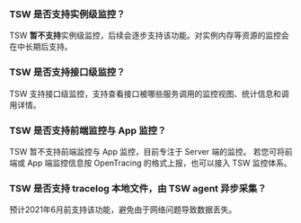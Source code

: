 ### TSW 是否支持实例级监控？			
TSW **暂不支持**实例级监控，后续会逐步支持该功能。对实例内存等资源的监控会在中长期后支持。

### TSW 是否支持接口级监控？			
TSW 支持接口级监控，支持查看接口被哪些服务调用的监控视图、统计信息和调用详情。

### TSW 是否支持前端监控与 App 监控？		
TSW 暂不支持前端监控与 App 监控，目前专注于 Server 端的监控。
若您可将前端或 App 端监控信息按 OpenTracing 的格式上报，也可以接入 TSW 监控体系。


### TSW 是否支持 tracelog 本地文件，由 TSW agent 异步采集？			
预计2021年6月前支持该功能，避免由于网络问题导致数据丢失。

